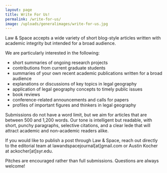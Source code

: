 ```yaml
---
layout: page
title: Write For Us!
permalink: /write-for-us/
image: /uploads/generalimages/write-for-us.jpg
---
```


Law & Space accepts a wide variety of short blog-style articles written with academic integrity but intended for a broad audience.

We are particularly interested in the following: 
- short summaries of ongoing research projects 
- contributions from current graduate students
- summaries of your own recent academic publications written for a broad audience 
- explanations or discussions of key topics in legal geography
- application of legal geography concepts to timely public issues 
- book reviews
- conference-related announcements and calls for papers
- profiles of important figures and thinkers in legal geography

Submissions do not have a word limit, but we aim for articles that are between 500 and 1,200 words. Our tone is intelligent but readable, with short, punchy paragraphs, selective citations, and a clear lede that will attract academic and non-academic readers alike.

If you would like to publish a post through Law & Space, reach out directly to the editorial team at lawandspacejournal[at]gmail.com or Austin Kocher at ackocher[at]syr.edu. 

Pitches are encouraged rather than full submissions. Questions are always welcome!
